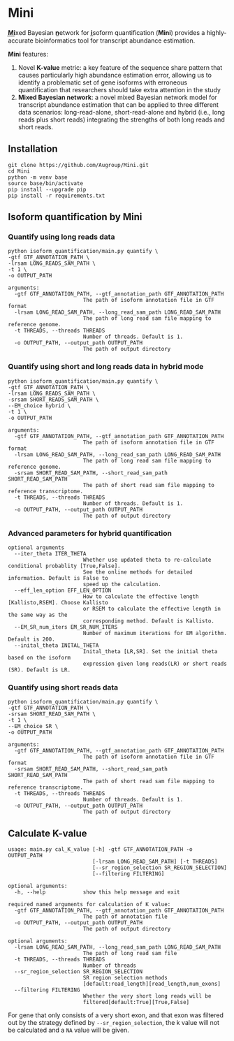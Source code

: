 # Mini
**M͟i͟**xed Bayesian **n̲**etwork for **i̲**soform quantification (**Mini**) provides a highly-accurate bioinformatics tool for transcript abundance estimation.

**Mini** features: 
1. Novel **K-value** metric: a key feature of the sequence share pattern that causes particularly high abundance estimation error, allowing us to identify a problematic set of gene isoforms with erroneous quantification that researchers should take extra attention in the study
2. **Mixed Bayesian network**: a novel mixed Bayesian network model for transcript abundance estimation that can be applied to three different data scenarios: long-read-alone, short-read-alone and hybrid (i.e., long reads plus short reads) integrating the strengths of both long reads and short reads.
## Installation
```
git clone https://github.com/Augroup/Mini.git
cd Mini
python -m venv base
source base/bin/activate
pip install --upgrade pip
pip install -r requirements.txt
```
## Isoform quantification by Mini
### Quantify using long reads data
```
python isoform_quantification/main.py quantify \
-gtf GTF_ANNOTATION_PATH \
-lrsam LONG_READS_SAM_PATH \
-t 1 \
-o OUTPUT_PATH

arguments:
  -gtf GTF_ANNOTATION_PATH, --gtf_annotation_path GTF_ANNOTATION_PATH
                        The path of isoform annotation file in GTF format
  -lrsam LONG_READ_SAM_PATH, --long_read_sam_path LONG_READ_SAM_PATH
                        The path of long read sam file mapping to reference genome.
  -t THREADS, --threads THREADS
                        Number of threads. Default is 1.
  -o OUTPUT_PATH, --output_path OUTPUT_PATH
                        The path of output directory
```

### Quantify using short and long reads data in hybrid mode
```
python isoform_quantification/main.py quantify \
-gtf GTF_ANNOTATION_PATH \
-lrsam LONG_READS_SAM_PATH \
-srsam SHORT_READS_SAM_PATH \
--EM_choice hybrid \
-t 1 \
-o OUTPUT_PATH

arguments:
  -gtf GTF_ANNOTATION_PATH, --gtf_annotation_path GTF_ANNOTATION_PATH
                        The path of isoform annotation file in GTF format
  -lrsam LONG_READ_SAM_PATH, --long_read_sam_path LONG_READ_SAM_PATH
                        The path of long read sam file mapping to reference genome.
  -srsam SHORT_READ_SAM_PATH, --short_read_sam_path SHORT_READ_SAM_PATH
                        The path of short read sam file mapping to reference transcriptome.
  -t THREADS, --threads THREADS
                        Number of threads. Default is 1.
  -o OUTPUT_PATH, --output_path OUTPUT_PATH
                        The path of output directory
```
### Advanced parameters for hybrid quantification
```
optional arguments
  --iter_theta ITER_THETA
                        Whether use updated theta to re-calculate conditional probablity [True,False].
                        See the online methods for detailed information. Default is False to 
                        speed up the calculation.
  --eff_len_option EFF_LEN_OPTION
                        How to calculate the effective length [Kallisto,RSEM]. Choose Kallisto 
                        or RSEM to calculate the effective length in the same way as the 
                        corresponding method. Default is Kallisto.
  --EM_SR_num_iters EM_SR_NUM_ITERS
                        Number of maximum iterations for EM algorithm. Default is 200.
  --inital_theta INITAL_THETA
                        Inital_theta [LR,SR]. Set the initial theta based on the isoform 
                        expression given long reads(LR) or short reads (SR). Default is LR.
```
### Quantify using short reads data
```
python isoform_quantification/main.py quantify \
-gtf GTF_ANNOTATION_PATH \
-srsam SHORT_READ_SAM_PATH \
-t 1 \
--EM_choice SR \
-o OUTPUT_PATH

arguments:
  -gtf GTF_ANNOTATION_PATH, --gtf_annotation_path GTF_ANNOTATION_PATH
                        The path of isoform annotation file in GTF format
  -srsam SHORT_READ_SAM_PATH, --short_read_sam_path SHORT_READ_SAM_PATH
                        The path of short read sam file mapping to reference transcriptome.
  -t THREADS, --threads THREADS
                        Number of threads. Default is 1.
  -o OUTPUT_PATH, --output_path OUTPUT_PATH
                        The path of output directory
```
## Calculate K-value
```
usage: main.py cal_K_value [-h] -gtf GTF_ANNOTATION_PATH -o OUTPUT_PATH
                           [-lrsam LONG_READ_SAM_PATH] [-t THREADS]
                           [--sr_region_selection SR_REGION_SELECTION]
                           [--filtering FILTERING]

optional arguments:
  -h, --help            show this help message and exit

required named arguments for calculation of K value:
  -gtf GTF_ANNOTATION_PATH, --gtf_annotation_path GTF_ANNOTATION_PATH
                        The path of annotation file
  -o OUTPUT_PATH, --output_path OUTPUT_PATH
                        The path of output directory

optional arguments:
  -lrsam LONG_READ_SAM_PATH, --long_read_sam_path LONG_READ_SAM_PATH
                        The path of long read sam file
  -t THREADS, --threads THREADS
                        Number of threads
  --sr_region_selection SR_REGION_SELECTION
                        SR region selection methods
                        [default:read_length][read_length,num_exons]
  --filtering FILTERING
                        Whether the very short long reads will be
                        filtered[default:True][True,False]
```
For gene that only consists of a very short exon, and that exon was filtered out by the strategy defined by `--sr_region_selection`, the k value will not be calculated and a `NA` value will be given.
